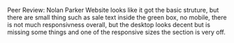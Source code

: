 Peer Review: Nolan Parker
Website looks like it got the basic struture, but there are small thing such as sale text inside the green box, no mobile, there is not much responsivness overall, but the desktop looks decent but is missing some things and one of the responsive sizes the section is very off.
